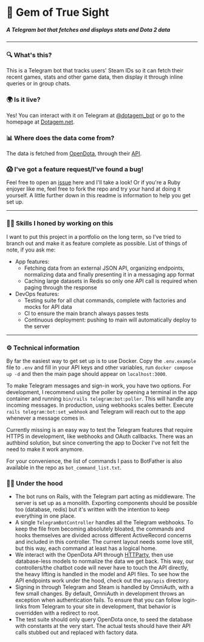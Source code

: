 # 💎 Gem of True Sight
##### A Telegram bot that fetches and displays stats and Dota 2 data

---

### 🔍 What's this?
This is a Telegram bot that tracks users' Steam IDs so it can fetch their
recent games, stats and other game data, then display it through inline queries
or in group chats.

### 🌍 Is it live?
Yes! You can interact with it on Telegram at [@dotagem_bot](https://t.me/dotagem_bot)
or go to the homepage at [Dotagem.net](https://dotagem.net).

### 📊 Where does the data come from?
The data is fetched from [OpenDota](https://opendota.com), through their [API](https://docs.opendota.com).

### 😱 I've got a feature request/I've found a bug!
Feel free to open an [issue](https://github.com/dotagem/dotagem/issues) here and I'll take a look! Or if you're a Ruby enjoyer like me, feel free to fork the repo and try your hand at doing it yourself. A little further down in this readme is information to help you get set up.

---

### 👨‍🎓 Skills I honed by working on this
I want to put this project in a portfolio on the long term, so I've tried to branch
out and make it as feature complete as possible. List of things of note, if you
ask me:

* App features:
  * Fetching data from an external JSON API, organizing endpoints, normalizing data and finally presenting it in a messaging app format
  * Caching large datasets in Redis so only one API call is required when paging through the response
* DevOps features:
  * Testing suite for all chat commands, complete with factories and mocks for API data
  * CI to ensure the main branch always passes tests
  * Continuous deployment: pushing to main will automatically deploy to the server

---

### ⚙ Technical information

By far the easiest way to get set up is to use Docker. Copy the `.env.example` file
to `.env` and fill in your API keys and other variables, run `docker compose up -d`
and then the main page should appear on `localhost:3000`.

To make Telegram messages and sign-in work, you have two options. For development,
I recommend using the poller by opening a terminal in the app container and running
`bin/rails telegram:bot:poller`. This will handle any incoming messages. In production,
using webhooks scales better. Execute `rails telegram:bot:set_webhook` and Telegram
will reach out to the app whenever a message comes in.

Currently missing is an easy way to test the Telegram features that require HTTPS in development,
like webhooks and OAuth callbacks. There was an authbind solution, but since converting the
app to Docker I've not felt the need to make it work anymore.

For your convenience, the list of commands I pass to BotFather is also available in the repo as `bot_command_list.txt`.

### 👩‍💻 Under the hood
* The bot runs on Rails, with the Telegram part acting as middleware. The server is set up as a monolith. Exporting components should be possible too (database, redis) but it's written with the intention to keep everything in one place.
* A single `TelegramBotController` handles all the Telegram webhooks. To keep the file from becoming absolutely bloated, the commands and hooks themselves are divided across different ActiveRecord concerns and included in this controller. The current layout needs some love still, but this way, each command at least has a logical home.
* We interact with the OpenDota API through [HTTParty](https://github.com/jnunemaker/httparty), then use database-less models to normalize the data we get back. This way, our controllers/the chatbot code will never have to touch the API directly, the heavy lifting is handled in the model and API files. To see how the API endpoints work under the hood, check out the `app/apis` directory.
* Signing in through Telegram and Steam is handled by OmniAuth, with a few small changes. By default, OmniAuth in development throws an exception when authentication fails. To ensure that you can follow login-links from Telegram to your site in development, that behavior is overridden with a redirect to root.
* The test suite should only query OpenDota once, to seed the database with constants at the very start. The actual tests should have their API calls stubbed out and replaced with factory data.
